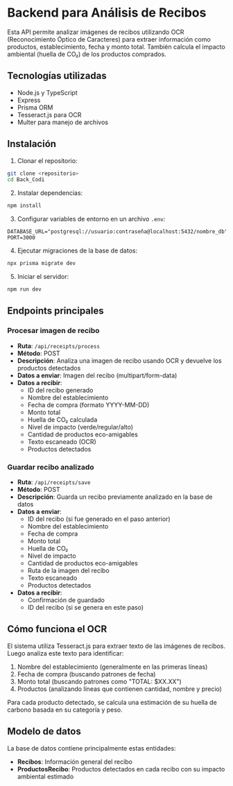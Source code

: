 # Backend para Análisis de Recibos

Esta API permite analizar imágenes de recibos utilizando OCR (Reconocimiento Óptico de Caracteres) para extraer información como productos, establecimiento, fecha y monto total. También calcula el impacto ambiental (huella de CO₂) de los productos comprados.

## Tecnologías utilizadas

- Node.js y TypeScript
- Express
- Prisma ORM
- Tesseract.js para OCR
- Multer para manejo de archivos

## Instalación

1. Clonar el repositorio:
```bash
git clone <repositorio>
cd Back_Codi
```

2. Instalar dependencias:
```bash
npm install
```

3. Configurar variables de entorno en un archivo `.env`:
```
DATABASE_URL="postgresql://usuario:contraseña@localhost:5432/nombre_db"
PORT=3000
```

4. Ejecutar migraciones de la base de datos:
```bash
npx prisma migrate dev
```

5. Iniciar el servidor:
```bash
npm run dev
```

## Endpoints principales

### Procesar imagen de recibo
- **Ruta**: `/api/receipts/process`
- **Método**: POST
- **Descripción**: Analiza una imagen de recibo usando OCR y devuelve los productos detectados
- **Datos a enviar**: Imagen del recibo (multipart/form-data)
- **Datos a recibir**: 
  - ID del recibo generado
  - Nombre del establecimiento
  - Fecha de compra (formato YYYY-MM-DD)
  - Monto total
  - Huella de CO₂ calculada
  - Nivel de impacto (verde/regular/alto)
  - Cantidad de productos eco-amigables
  - Texto escaneado (OCR)
  - Productos detectados

### Guardar recibo analizado
- **Ruta**: `/api/receipts/save`
- **Método**: POST
- **Descripción**: Guarda un recibo previamente analizado en la base de datos
- **Datos a enviar**:
  - ID del recibo (si fue generado en el paso anterior)
  - Nombre del establecimiento
  - Fecha de compra
  - Monto total
  - Huella de CO₂
  - Nivel de impacto
  - Cantidad de productos eco-amigables
  - Ruta de la imagen del recibo
  - Texto escaneado
  - Productos detectados
- **Datos a recibir**:
  - Confirmación de guardado
  - ID del recibo (si se genera en este paso)

## Cómo funciona el OCR

El sistema utiliza Tesseract.js para extraer texto de las imágenes de recibos. Luego analiza este texto para identificar:

1. Nombre del establecimiento (generalmente en las primeras líneas)
2. Fecha de compra (buscando patrones de fecha)
3. Monto total (buscando patrones como "TOTAL: $XX.XX")
4. Productos (analizando líneas que contienen cantidad, nombre y precio)

Para cada producto detectado, se calcula una estimación de su huella de carbono basada en su categoría y peso.

## Modelo de datos

La base de datos contiene principalmente estas entidades:

- **Recibos**: Información general del recibo
- **ProductosRecibo**: Productos detectados en cada recibo con su impacto ambiental estimado
